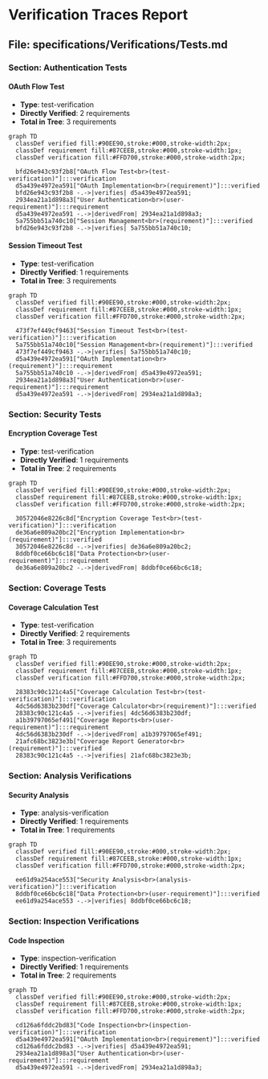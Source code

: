 # Verification Traces Report

## File: specifications/Verifications/Tests.md

### Section: Authentication Tests

#### OAuth Flow Test

- **Type**: test-verification
- **Directly Verified**: 2 requirements
- **Total in Tree**: 3 requirements

```mermaid
graph TD
  classDef verified fill:#90EE90,stroke:#000,stroke-width:2px;
  classDef requirement fill:#87CEEB,stroke:#000,stroke-width:1px;
  classDef verification fill:#FFD700,stroke:#000,stroke-width:2px;

  bfd26e943c93f2b8["OAuth Flow Test<br>(test-verification)"]:::verification
  d5a439e4972ea591["OAuth Implementation<br>(requirement)"]:::verified
  bfd26e943c93f2b8 -.->|verifies| d5a439e4972ea591;
  2934ea21a1d898a3["User Authentication<br>(user-requirement)"]:::requirement
  d5a439e4972ea591 -.->|derivedFrom| 2934ea21a1d898a3;
  5a755bb51a740c10["Session Management<br>(requirement)"]:::verified
  bfd26e943c93f2b8 -.->|verifies| 5a755bb51a740c10;
```


#### Session Timeout Test

- **Type**: test-verification
- **Directly Verified**: 1 requirements
- **Total in Tree**: 3 requirements

```mermaid
graph TD
  classDef verified fill:#90EE90,stroke:#000,stroke-width:2px;
  classDef requirement fill:#87CEEB,stroke:#000,stroke-width:1px;
  classDef verification fill:#FFD700,stroke:#000,stroke-width:2px;

  473f7ef449cf9463["Session Timeout Test<br>(test-verification)"]:::verification
  5a755bb51a740c10["Session Management<br>(requirement)"]:::verified
  473f7ef449cf9463 -.->|verifies| 5a755bb51a740c10;
  d5a439e4972ea591["OAuth Implementation<br>(requirement)"]:::requirement
  5a755bb51a740c10 -.->|derivedFrom| d5a439e4972ea591;
  2934ea21a1d898a3["User Authentication<br>(user-requirement)"]:::requirement
  d5a439e4972ea591 -.->|derivedFrom| 2934ea21a1d898a3;
```


### Section: Security Tests

#### Encryption Coverage Test

- **Type**: test-verification
- **Directly Verified**: 1 requirements
- **Total in Tree**: 2 requirements

```mermaid
graph TD
  classDef verified fill:#90EE90,stroke:#000,stroke-width:2px;
  classDef requirement fill:#87CEEB,stroke:#000,stroke-width:1px;
  classDef verification fill:#FFD700,stroke:#000,stroke-width:2px;

  30572046e8226c8d["Encryption Coverage Test<br>(test-verification)"]:::verification
  de36a6e809a20bc2["Encryption Implementation<br>(requirement)"]:::verified
  30572046e8226c8d -.->|verifies| de36a6e809a20bc2;
  8ddbf0ce66bc6c18["Data Protection<br>(user-requirement)"]:::requirement
  de36a6e809a20bc2 -.->|derivedFrom| 8ddbf0ce66bc6c18;
```


### Section: Coverage Tests

#### Coverage Calculation Test

- **Type**: test-verification
- **Directly Verified**: 2 requirements
- **Total in Tree**: 3 requirements

```mermaid
graph TD
  classDef verified fill:#90EE90,stroke:#000,stroke-width:2px;
  classDef requirement fill:#87CEEB,stroke:#000,stroke-width:1px;
  classDef verification fill:#FFD700,stroke:#000,stroke-width:2px;

  28383c90c121c4a5["Coverage Calculation Test<br>(test-verification)"]:::verification
  4dc56d6383b230df["Coverage Calculator<br>(requirement)"]:::verified
  28383c90c121c4a5 -.->|verifies| 4dc56d6383b230df;
  a1b39797065ef491["Coverage Reports<br>(user-requirement)"]:::requirement
  4dc56d6383b230df -.->|derivedFrom| a1b39797065ef491;
  21afc68bc3823e3b["Coverage Report Generator<br>(requirement)"]:::verified
  28383c90c121c4a5 -.->|verifies| 21afc68bc3823e3b;
```


### Section: Analysis Verifications

#### Security Analysis

- **Type**: analysis-verification
- **Directly Verified**: 1 requirements
- **Total in Tree**: 1 requirements

```mermaid
graph TD
  classDef verified fill:#90EE90,stroke:#000,stroke-width:2px;
  classDef requirement fill:#87CEEB,stroke:#000,stroke-width:1px;
  classDef verification fill:#FFD700,stroke:#000,stroke-width:2px;

  ee61d9a254ace553["Security Analysis<br>(analysis-verification)"]:::verification
  8ddbf0ce66bc6c18["Data Protection<br>(user-requirement)"]:::verified
  ee61d9a254ace553 -.->|verifies| 8ddbf0ce66bc6c18;
```


### Section: Inspection Verifications

#### Code Inspection

- **Type**: inspection-verification
- **Directly Verified**: 1 requirements
- **Total in Tree**: 2 requirements

```mermaid
graph TD
  classDef verified fill:#90EE90,stroke:#000,stroke-width:2px;
  classDef requirement fill:#87CEEB,stroke:#000,stroke-width:1px;
  classDef verification fill:#FFD700,stroke:#000,stroke-width:2px;

  cd126a6fddc2bd83["Code Inspection<br>(inspection-verification)"]:::verification
  d5a439e4972ea591["OAuth Implementation<br>(requirement)"]:::verified
  cd126a6fddc2bd83 -.->|verifies| d5a439e4972ea591;
  2934ea21a1d898a3["User Authentication<br>(user-requirement)"]:::requirement
  d5a439e4972ea591 -.->|derivedFrom| 2934ea21a1d898a3;
```
